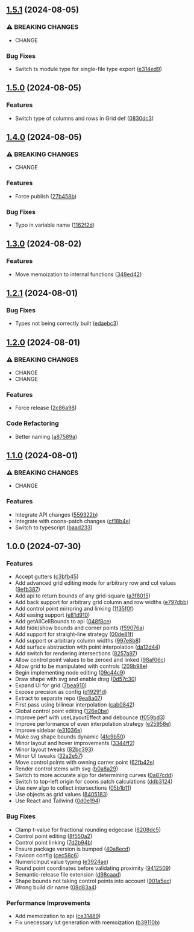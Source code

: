 ## [1.5.1](https://github.com/undistraction/warp-grid/compare/v1.5.0...v1.5.1) (2024-08-05)

### ⚠ BREAKING CHANGES

* CHANGE

### Bug Fixes

* Switch ts module type for single-file type export ([e314ed9](https://github.com/undistraction/warp-grid/commit/e314ed96d9f771c06cf1abe955c2112f8e9954b2))

## [1.5.0](https://github.com/undistraction/warp-grid/compare/v1.4.0...v1.5.0) (2024-08-05)

### Features

- Switch type of columns and rows in Grid def ([0830dc3](https://github.com/undistraction/warp-grid/commit/0830dc30c0bc76c90f8dbd57204956aa9c9a5e20))

## [1.4.0](https://github.com/undistraction/warp-grid/compare/v1.3.0...v1.4.0) (2024-08-05)

### ⚠ BREAKING CHANGES

- CHANGE

### Features

- Force publish ([27b458b](https://github.com/undistraction/warp-grid/commit/27b458bdd59c4307ec4575b4573ce100c72db246))

### Bug Fixes

- Typo in variable name ([1162f2d](https://github.com/undistraction/warp-grid/commit/1162f2da33b2203f7473108e6ef081fdde656d61))

## [1.3.0](https://github.com/undistraction/warp-grid/compare/v1.2.1...v1.3.0) (2024-08-02)

### Features

- Move memoization to internal functions ([348ed42](https://github.com/undistraction/warp-grid/commit/348ed4258697bbab7379f7d604a16bd8c6c7dbf6))

## [1.2.1](https://github.com/undistraction/warp-grid/compare/v1.2.0...v1.2.1) (2024-08-01)

### Bug Fixes

- Types not being correctly built ([edaebc3](https://github.com/undistraction/warp-grid/commit/edaebc30a749b8bb5fdd5f0c1ae7731f33231409))

## [1.2.0](https://github.com/undistraction/warp-grid/compare/v1.1.0...v1.2.0) (2024-08-01)

### ⚠ BREAKING CHANGES

- CHANGE
- CHANGE

### Features

- Force release ([2c86a98](https://github.com/undistraction/warp-grid/commit/2c86a98d448927abe222cb4cc978cf6c257998ad))

### Code Refactoring

- Better naming ([a87589a](https://github.com/undistraction/warp-grid/commit/a87589a6bc2d009b8202609d622a56ac78948961))

## [1.1.0](https://github.com/undistraction/warp-grid/compare/v1.0.0...v1.1.0) (2024-08-01)

### ⚠ BREAKING CHANGES

- CHANGE

### Features

- Integrate API changes ([559322b](https://github.com/undistraction/warp-grid/commit/559322bd69d3e8a17cb8a44e1d337ab50f40c8c3))
- Integrate with coons-patch changes ([cf18b4e](https://github.com/undistraction/warp-grid/commit/cf18b4e900260ef576ce17722c35b09e0cc56f00))
- Switch to typescript ([baad233](https://github.com/undistraction/warp-grid/commit/baad2333a28ea02a9c09c0ecc7d7721090e98190))

## 1.0.0 (2024-07-30)

### Features

- Accept gutters ([c3bfb45](https://github.com/undistraction/warp-grid/commit/c3bfb45e5655d81d56c32b68c5ca2e278b21e7ef))
- Add advanced grid editing mode for arbitrary row and col values ([9efb387](https://github.com/undistraction/warp-grid/commit/9efb387b1f25e4c1ae3dd7201628b042553dc551))
- Add api to return bounds of any grid-square ([a3f8015](https://github.com/undistraction/warp-grid/commit/a3f8015f7a2cb34ef2093ac959c6fc395b85cb17))
- Add back support for arbitrary grid column and row widths ([e797dbb](https://github.com/undistraction/warp-grid/commit/e797dbb50e7fcb7167da11213979ba8df10a693a))
- Add control point mirroring and linking ([1f35f0f](https://github.com/undistraction/warp-grid/commit/1f35f0fc0ef55e7c33f3c34d05ac8a6445acf242))
- Add easing support ([e81d910](https://github.com/undistraction/warp-grid/commit/e81d910cfa2486e462642e4b745cae24c2af86e0))
- Add getAllCellBounds to api ([048f8ce](https://github.com/undistraction/warp-grid/commit/048f8cef2a8e03f6068c25217a3c1992ee13c5d7))
- Add hide/show bounds and corner points ([f59076a](https://github.com/undistraction/warp-grid/commit/f59076a0c915dfd4d7af7c070d8682b59f351d65))
- Add support for straight-line strategy ([00de81f](https://github.com/undistraction/warp-grid/commit/00de81f0edc183c51840bc57934f259e00e4dbdf))
- Add support or arbitrary column widths ([997e8b8](https://github.com/undistraction/warp-grid/commit/997e8b8bf48e78a3a38d7dc3e518caca0ee7982a))
- Add surface abstraction with point interpolation ([da12d44](https://github.com/undistraction/warp-grid/commit/da12d44e96252bad0174063f9c0467f104ba7d05))
- Add switch for rendering intersections ([8257a97](https://github.com/undistraction/warp-grid/commit/8257a9758efae0dd7e0f1caa5fc1a691eb94b13a))
- Allow control point values to be zeroed and linked ([98af06c](https://github.com/undistraction/warp-grid/commit/98af06ccf0925bb4d2806719e2ff08d4c2b652ed))
- Allow grid to be manipulated with controls ([209b98e](https://github.com/undistraction/warp-grid/commit/209b98e7c6e409f1f3c63872a46c93f3e4b721af))
- Begin implementing node editing ([09c44c9](https://github.com/undistraction/warp-grid/commit/09c44c956a94a6ab1f164f97e04eb1abe6607ae6))
- Draw shape with svg and enable drag ([0d57c30](https://github.com/undistraction/warp-grid/commit/0d57c30f68a155d52cd261ef3723430ff9319eee))
- Expand UI for grid ([7bea910](https://github.com/undistraction/warp-grid/commit/7bea910ff40c85f3f6022390e310e71f7cc2d102))
- Expose precsion as config ([d19291d](https://github.com/undistraction/warp-grid/commit/d19291d5cc2f1455cb7f5c5a0af1d6d734f38934))
- Extract to separate repo ([9ea8a07](https://github.com/undistraction/warp-grid/commit/9ea8a077aacb5f9af4f8cdf4b3120d4c247a5380))
- First pass using bilinear interpolation ([cab0842](https://github.com/undistraction/warp-grid/commit/cab084257c3ecbad41a30d0b33a0b827d5d74108))
- Global control point editing ([126e0be](https://github.com/undistraction/warp-grid/commit/126e0be3824b3d20e06f69cc1bccc359886fd7ef))
- Improve perf with useLayoutEffect and debounce ([f059bd3](https://github.com/undistraction/warp-grid/commit/f059bd34c812c41223c649037a4973d6f72d63d3))
- Improve performance of even interpolation strategy ([e25958e](https://github.com/undistraction/warp-grid/commit/e25958e89288bd8079a4dbb9cfe2f987a22a8c5c))
- Improve sidebar ([e31036e](https://github.com/undistraction/warp-grid/commit/e31036efbc1621b7766e665a302b6f393d95f551))
- Make svg shape bounds dynamic ([4fc9b50](https://github.com/undistraction/warp-grid/commit/4fc9b5082b66dc348312f7b3d2400e3438b3020f))
- Minor layout and hover improvements ([3344ff2](https://github.com/undistraction/warp-grid/commit/3344ff216b0219d24fc0b1f06f8209b4c11525db))
- Minor layout tweaks ([82bc393](https://github.com/undistraction/warp-grid/commit/82bc3938c9401d1584c970204a9590c22ee76181))
- Minor UI tweaks ([32a2e57](https://github.com/undistraction/warp-grid/commit/32a2e57aa31f732de209e7c142635564ca2896d0))
- Move control points with owning corner point ([62fb42e](https://github.com/undistraction/warp-grid/commit/62fb42eafd8ea73f4be08e947eee34bb48965cc3))
- Render control stems with svg ([b0a8a29](https://github.com/undistraction/warp-grid/commit/b0a8a293e158297a793d10f789ce9e8bb3a02ddb))
- Switch to more accurate algo for determining curves ([0a87cdd](https://github.com/undistraction/warp-grid/commit/0a87cdd0df7723c114dc50a90c29e8ee802579f8))
- Switch to top-left origin for coons patch calculations ([ddb3124](https://github.com/undistraction/warp-grid/commit/ddb31245f0184555516f877e3c359cb03abe3b72))
- Use new algo to collect intersections ([05b1b11](https://github.com/undistraction/warp-grid/commit/05b1b112a1caf9a5732c8a47a0b5611046916b59))
- Use objects as grid values ([8405183](https://github.com/undistraction/warp-grid/commit/8405183ab8b0c4cd0751dddfbc0748ec27c5e459))
- Use React and Tailwind ([0d0e194](https://github.com/undistraction/warp-grid/commit/0d0e194e80e8fc676a8c579b499e2232b4a15b80))

### Bug Fixes

- Clamp t-value for fractional rounding edgecase ([8208dc5](https://github.com/undistraction/warp-grid/commit/8208dc5fda4d49f64a07a72154ef09e7b8db9c07))
- Control point editing ([8f550a2](https://github.com/undistraction/warp-grid/commit/8f550a28fd4e5181568c0b724d9664132d04bdfd))
- Control point linking ([7d2b94b](https://github.com/undistraction/warp-grid/commit/7d2b94b8b5e1333d25d120526baf469577cf3404))
- Ensure package version is bumped ([40a8ecd](https://github.com/undistraction/warp-grid/commit/40a8ecdac3e435600a20b13d77ba28f77edf9d16))
- Favicon config ([cec58c6](https://github.com/undistraction/warp-grid/commit/cec58c642d6c78c7aad67776c4cda71759ad3279))
- NumericInput value typing ([e3924ae](https://github.com/undistraction/warp-grid/commit/e3924aed05b5e7ad0255e800b60aa37e340648b7))
- Round point coordinates before validating proximity ([9412509](https://github.com/undistraction/warp-grid/commit/9412509c42e1059255f261a27bfa64b7d228ae96))
- Semantic-release file extension ([d98caad](https://github.com/undistraction/warp-grid/commit/d98caadd4567a43c8e5205067fe434eccdf58e0f))
- Shape bounds not taking control points into account ([901a5ec](https://github.com/undistraction/warp-grid/commit/901a5ec4c7a2712ec66c32e510999614ab89448c))
- Wrong build dir name ([08d83a4](https://github.com/undistraction/warp-grid/commit/08d83a49dcd3aed7c59f4f009fdba3a4323fa463))

### Performance Improvements

- Add memoization to api ([ce31489](https://github.com/undistraction/warp-grid/commit/ce314899a45193d0792ec2d54c2b8b73dcd4f29d))
- Fix unecessary lut generation with memoization ([b39110b](https://github.com/undistraction/warp-grid/commit/b39110be3c5896d211208324fa48697b92e3410a))
